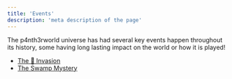 ```yaml
---
title: 'Events'
description: 'meta description of the page'
---
```


The p4nth3rworld universe has had several key events happen throughout its history, some having long lasting impact on the world or how it is played!

- [The 🐥 Invasion](/events/ffbc-invasion)
- [The Swamp Mystery](/events/swamp-mystery)